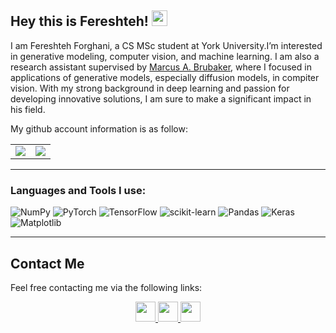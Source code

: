## Hey this is Fereshteh! <img src="https://media.giphy.com/media/hvRJCLFzcasrR4ia7z/giphy.gif" width="25px"> 

I am Fereshteh Forghani, a CS MSc student at York University.I’m interested in generative modeling, computer vision, and machine learning. I am also a research assistant supervised by <a href="https://mbrubake.github.io/" class="">Marcus A. Brubaker</a>, where I focused in applications of generative models, especially diffusion models, in compiter vision. With my strong background in deep learning and passion for developing innovative solutions, I am sure to make a significant impact in his field.

My github account information is as follow:

<table border="0" cellspacing="0" cellpadding="0">
    <tr>
        <td>
            <img src="https://github-readme-stats.vercel.app/api?username=fereshtehforghani&show_icons=True"/>
        </td>
        <td>
            <img src="https://github-readme-stats.vercel.app/api/top-langs/?username=fereshtehforghani&layout=compact&langs_count=10"/>
        </td>
    </tr>
</table>


---------------------
### Languages and Tools I use:

![NumPy](https://img.shields.io/badge/numpy-%23013243.svg?style=for-the-badge&logo=numpy&logoColor=white)
![PyTorch](https://img.shields.io/badge/PyTorch-%23EE4C2C.svg?style=for-the-badge&logo=PyTorch&logoColor=white)
![TensorFlow](https://img.shields.io/badge/TensorFlow-%23FF6F00.svg?style=for-the-badge&logo=TensorFlow&logoColor=white)
![scikit-learn](https://img.shields.io/badge/scikit--learn-%23F7931E.svg?style=for-the-badge&logo=scikit-learn&logoColor=white)
![Pandas](https://img.shields.io/badge/pandas-%23150458.svg?style=for-the-badge&logo=pandas&logoColor=white)
![Keras](https://img.shields.io/badge/Keras-%23D00000.svg?style=for-the-badge&logo=Keras&logoColor=white)
![Matplotlib](https://img.shields.io/badge/Matplotlib-%23ffffff.svg?style=for-the-badge&logo=Matplotlib&logoColor=black)

---------------------

## Contact Me

Feel free contacting me via the following links:

<div align="center">
        <a href="https://www.linkedin.com/in/fereshteh-forghani-aa76b8173/">
            <img src="https://img.icons8.com/color/50/000000/linkedin.png" width=32/>
        </a>
        <a href="mailto:fereshtforghani@gmail.com">
            <img src="https://img.icons8.com/color/50/000000/email.png" width=32/>
        </a>
        <a href="https://fereshtehforghani.netlify.app/">
            <img src="https://img.icons8.com/fluency/50/000000/resume-website.png" width=32/>
        </a>
</div>

